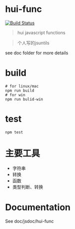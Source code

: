 # hui-func

[![Build Status](https://travis-ci.org/alucardlockon/hui-func.svg?branch=master)](https://travis-ci.org/alucardlockon/hui-func)

> hui javascript functions

> 个人写的jsuntils

see doc folder for more details

# build
```
# for linux/mac
npm run build
# for win
npm run bulid-win
```

# test
```
npm test
```

# 主要工具
* 字符串
* 转换
* 函数
* 类型判断、转换

# Documentation
See doc/jsdoc/hui-func

